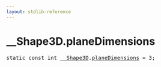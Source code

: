 ```yaml
---
layout: stdlib-reference
---
```


# __Shape3D.planeDimensions

<pre>
<span class='code_keyword'>static</span> <span class='code_keyword'>const</span> <span class="code_keyword">int</span> <a href="/stdlib-reference/types/Shape3D/index" class="code_type">__Shape3D</a>.<a href="/stdlib-reference/types/Shape3D/planeDimensions">planeDimensions</a> = 3;
</pre>

